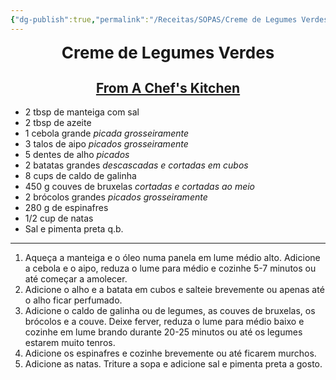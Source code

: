 ```yaml
---
{"dg-publish":true,"permalink":"/Receitas/SOPAS/Creme de Legumes Verdes/"}
---
```



<div style="text-align: center;"> <span style="font-size: 26px;"><b> Creme de Legumes Verdes </b></span> </div>

<span class="center"> <center> [From A Chef's Kitchen](https://www.fromachefskitchen.com/cream-green-vegetable-soup/#recipe)</center></span>
---

- 2 tbsp de manteiga com sal
- 2 tbsp de azeite
- 1 cebola grande *picada grosseiramente*
- 3 talos de aipo *picados grosseiramente*
- 5 dentes de alho *picados*
- 2 batatas grandes *descascadas e cortadas em cubos*
- 8 cups de caldo de galinha
- 450 g couves de bruxelas *cortadas e cortadas ao meio*
- 2 brócolos grandes *picados grosseiramente*
- 280 g de espinafres
- 1/2 cup de natas
- Sal e pimenta preta q.b.
---
1. Aqueça a manteiga e o óleo numa panela em lume médio alto. Adicione a cebola e o aipo, reduza o lume para médio e cozinhe 5-7 minutos ou até começar a amolecer. 
2. Adicione o alho e a batata em cubos e salteie brevemente ou apenas até o alho ficar perfumado.
3. Adicione o caldo de galinha ou de legumes, as couves de bruxelas, os brócolos e a couve. Deixe ferver, reduza o lume para médio baixo e cozinhe em lume brando durante 20-25 minutos ou até os legumes estarem muito tenros. 
4. Adicione os espinafres e cozinhe brevemente ou até ficarem murchos.
5. Adicione as natas. Triture a sopa e adicione sal e pimenta preta a gosto.
